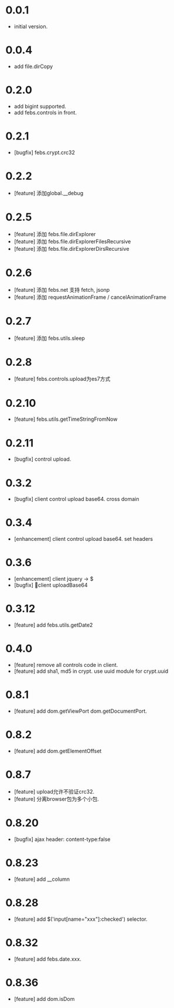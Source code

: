
0.0.1
==================
  - initial version.

0.0.4
==================
  - add file.dirCopy
  

0.2.0
==================
  - add bigint supported.
  - add febs.controls in front.

0.2.1
==================
  - [bugfix] febs.crypt.crc32

0.2.2
==================
  - [feature] 添加global.__debug

0.2.5
==================
  - [feature] 添加 febs.file.dirExplorer
  - [feature] 添加 febs.file.dirExplorerFilesRecursive
  - [feature] 添加 febs.file.dirExplorerDirsRecursive

0.2.6
==================
  - [feature] 添加 febs.net 支持 fetch, jsonp
  - [feature] 添加 requestAnimationFrame / cancelAnimationFrame

0.2.7
==================
  - [feature] 添加 febs.utils.sleep

0.2.8
==================
  - [feature] febs.controls.upload为es7方式

0.2.10
==================
  - [feature] febs.utils.getTimeStringFromNow

0.2.11
==================
  - [bugfix] control upload.

0.3.2
==================
  - [bugfix] client control upload base64. cross domain

0.3.4
==================
  - [enhancement] client control upload base64. set headers

0.3.6
==================
  - [enhancement] client jquery -> $
  - [bugfix] client uploadBase64

0.3.12
==================
  - [feature] add febs.utils.getDate2

0.4.0
==================
  - [feature] remove all controls code in client.
  - [feature] add sha1, md5 in crypt. use uuid module for crypt.uuid

0.8.1
==================
  - [feature] add dom.getViewPort dom.getDocumentPort.

0.8.2
==================
  - [feature] add dom.getElementOffset

0.8.7
==================
  - [feature] upload允许不验证crc32.
  - [feature] 分离browser包为多个小包.

0.8.20
==================
  - [bugfix] ajax header: content-type:false

0.8.23
==================
  - [feature] add __column

0.8.28
==================
  - [feature] add $('input[name="xxx"]:checked') selector.

0.8.32
==================
  - [feature] add febs.date.xxx.

0.8.36
==================
  - [feature] add dom.isDom
